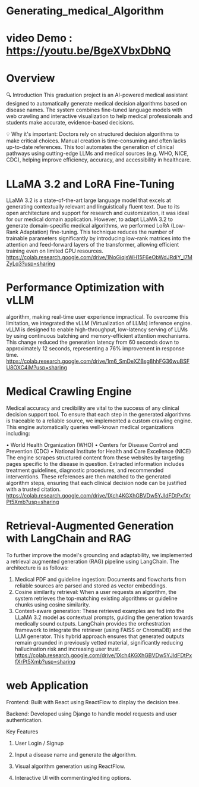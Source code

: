 # Generating_medical_Algorithm
# video Demo : https://youtu.be/BgeXVbxDbNQ
# Overview
🔍 Introduction
This graduation project is an AI-powered medical assistant designed to automatically generate medical decision algorithms based on disease names. The system combines fine-tuned language models with web crawling and interactive visualization to help medical professionals and students make accurate, evidence-based decisions.

💡 Why it's important:
Doctors rely on structured decision algorithms to make critical choices. Manual creation is time-consuming and often lacks up-to-date references. This tool automates the generation of clinical pathways using cutting-edge LLMs and medical sources (e.g. WHO, NICE, CDC), helping improve efficiency, accuracy, and accessibility in healthcare.
# LLaMA 3.2 and LoRA Fine-Tuning 
LLaMA 3.2 is a state-of-the-art large language model that excels at generating contextually 
relevant and linguistically fluent text. Due to its open architecture and support for research and 
customization, it was ideal for our medical domain application. 
However, to adapt LLaMA 3.2 to generate domain-specific medical algorithms, we performed 
LoRA (Low-Rank Adaptation) fine-tuning. This technique reduces the number of trainable 
parameters significantly by introducing low-rank matrices into the attention and feed-forward 
layers of the transformer, allowing efficient training even on limited GPU resources. 
https://colab.research.google.com/drive/1NoGiqjsWH15F6eObWdJRdiY_l7MZyLq3?usp=sharing 
# Performance Optimization with vLLM
algorithm, making real-time user experience impractical. To overcome this limitation, we 
integrated the vLLM (Virtualization of LLMs) inference engine. 
vLLM is designed to enable high-throughput, low-latency serving of LLMs by using continuous 
batching and memory-efficient attention mechanisms. This change reduced the generation 
latency from 60 seconds down to approximately 12 seconds, representing a 76% improvement 
in response time. https://colab.research.google.com/drive/1m6_SmDeXZBsg8hhFG36wuBSFU8OXC4iM?usp=sharing
# Medical Crawling Engine  
Medical accuracy and credibility are vital to the success of any clinical decision support tool. To 
ensure that each step in the generated algorithms is traceable to a reliable source, we 
implemented a custom crawling engine. 
This engine automatically queries well-known medical organizations including: 
 
• World Health Organization (WHO) 
• Centers for Disease Control and Prevention (CDC) 
• National Institute for Health and Care Excellence (NICE) 
The engine scrapes structured content from these websites by targeting pages specific to the 
disease in question. Extracted information includes treatment guidelines, diagnostic 
procedures, and recommended interventions. These references are then matched to the 
generated algorithm steps, ensuring that each clinical decision node can be justified with a 
trusted citation. https://colab.research.google.com/drive/1Xch4KGXhGBVDw5YJldFDtPxfXrPt5Xmb?usp=sharing
 
# Retrieval-Augmented Generation with LangChain and RAG 
 
To further improve the model's grounding and adaptability, we implemented a retrieval
augmented generation (RAG) pipeline using LangChain. 
The architecture is as follows: 
 
1. Medical PDF and guideline ingestion: Documents and flowcharts from reliable 
sources are parsed and stored as vector embeddings. 
2. Cosine similarity retrieval: When a user requests an algorithm, the system retrieves 
the top-matching existing algorithms or guideline chunks using cosine similarity.
4. Context-aware generation: These retrieved examples are fed into the LLaMA 3.2 
model as contextual prompts, guiding the generation towards medically sound outputs. 
LangChain provides the orchestration framework to integrate the retriever (using FAISS or 
ChromaDB) and the LLM generator. This hybrid approach ensures that generated outputs 
remain grounded in previously vetted material, significantly reducing hallucination risk and 
increasing user trust. https://colab.research.google.com/drive/1Xch4KGXhGBVDw5YJldFDtPxfXrPt5Xmb?usp=sharing
# web Application
Frontend: Built with React using ReactFlow to display the decision tree.

Backend: Developed using Django to handle model requests and user authentication.

 Key Features
 1. User Login / Signup

 2. Input a disease name and generate the algorithm.

 3. Visual algorithm generation using ReactFlow.

 4. Interactive UI with commenting/editing options.

